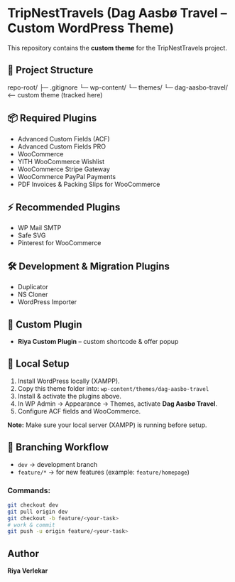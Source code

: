 # TripNestTravels (Dag Aasbø Travel – Custom WordPress Theme)

This repository contains the **custom theme** for the TripNestTravels project.

## 📂 Project Structure
repo-root/
├─ .gitignore
└─ wp-content/
   └─ themes/
      └─ dag-aasbo-travel/   <-- custom theme (tracked here)

## 📦 Required Plugins
- Advanced Custom Fields (ACF)
- Advanced Custom Fields PRO
- WooCommerce
- YITH WooCommerce Wishlist
- WooCommerce Stripe Gateway
- WooCommerce PayPal Payments
- PDF Invoices & Packing Slips for WooCommerce

## ⚡ Recommended Plugins
- WP Mail SMTP
- Safe SVG
- Pinterest for WooCommerce

## 🛠 Development & Migration Plugins
- Duplicator
- NS Cloner
- WordPress Importer

## 🧩 Custom Plugin
- **Riya Custom Plugin** – custom shortcode & offer popup

## 🚀 Local Setup
1. Install WordPress locally (XAMPP).
2. Copy this theme folder into: `wp-content/themes/dag-aasbo-travel`
3. Install & activate the plugins above.
4. In WP Admin → Appearance → Themes, activate **Dag Aasbø Travel**.
5. Configure ACF fields and WooCommerce.

**Note:** Make sure your local server (XAMPP) is running before setup.

## 🌿 Branching Workflow
- `dev` → development branch  
- `feature/*` → for new features (example: `feature/homepage`)

### Commands:
```bash
git checkout dev
git pull origin dev
git checkout -b feature/<your-task>
# work & commit
git push -u origin feature/<your-task>
```
## Author
**Riya Verlekar**
